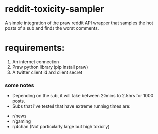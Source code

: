 # reddit-toxicity-sampler
A simple integration of the praw reddit API wrapper that samples the hot posts of a sub and finds the worst comments.


# requirements:

1. An internet connection
2. Praw python library (pip install praw)
3. A twitter client id and client secret

### some notes
* Depending on the sub, it will take between 20mins to 2.5hrs for 1000 posts.
* Subs that i've tested that have extreme running times are:
- r/news
- r/gaming
- r/4chan (Not particularly large but high toxicity)
